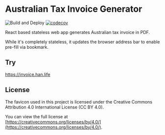 # Australian Tax Invoice Generator
![Build and Deploy](https://github.com/logan-han/tax-invoice/actions/workflows/build-and-test.yml/badge.svg?branch=main)
[![codecov](https://codecov.io/gh/logan-han/tax-invoice/graph/badge.svg?token=ubtPrCvIZU)](https://codecov.io/gh/logan-han/tax-invoice)

React based stateless web app generates Australian tax invoice in PDF.

While it's completely stateless, it updates the browser address bar to enable pre-fill via bookmark.

## Try

https://invoice.han.life

## License

The favicon used in this project is licensed under the Creative Commons Attribution 4.0 International License (CC BY 4.0).

You can view the full license at [https://creativecommons.org/licenses/by/4.0/](https://creativecommons.org/licenses/by/4.0/).